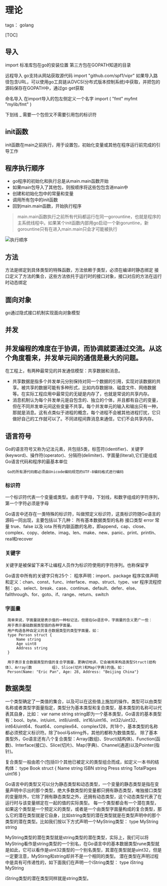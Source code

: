 # 理论

tags： golang

[TOC]

## 导入

import
标准库包在go的安装位置
第三方包在GOPATH知道的目录

远程导入
go支持从网站获取源代码
import "github.com/spf1/vipr"
如果导入路径包含URL，可以使用go工具链从DVCS(分布式版本控制系统)中获取，并把包的源码保存在GOPATH中，通过go get获取


命名导入
在import导入的包左侧定义一个名字
import (
    "fmt"
    myfmt "mylib/fmt"
)

下划线 _    需要一个包但又不需要引用包的标识符

## init函数

init函数在main之前执行，用于设置包，初始化变量或其他在程序运行前完成的引导工作

## 程序执行顺序

- go程序的初始化和执行总是从main.main函数开始
- 如果main包导入了其他包，则按顺序将这些包包含进main中
- 创建和初始化包中的常量和变量
- 调用所有包中的init函数
- 回到main.main函数，开始执行程序
>main.main函数执行之前所有代码都运行在同一gorountine，也就是程序的主系统线程中。如果某个init函数内部用go启动一个新goruntine，新gorountine只有在进入main.main只会才可能被执行

![执行顺序](app.yinxiang.com/shard/s41/res/e3f5e945-3b5b-4b56-8884-fc46ba4f6765.png)


## 方法

方法是绑定到具体类型的特殊函数，方法依赖于类型，必须在编译时静态绑定
接口定义了方法的集合，这些方法依托于运行时的接口对象，接口对应的方法在运行时动态绑定

## 面向对象

go通过隐式接口机制实现面向对象模型

## **并发**

**并发编程的难度在于协调，而协调就要通过交流。从这个角度看来，并发单元间的通信是最大的问题。**
----------
在工程上，有两种最常见的并发通信模型：共享数据和消息。

- 共享数据是指多个并发单元分别保持对同一个数据的引用，实现对该数据的共享。被共享的数据可能有多种形式，比如内存数据块、磁盘文件、网络数据等。在实际工程应用中最常见的无疑是内存了，也就是常说的共享内存。
- 消息机制认为每个并发单元是自包含的、独立的个体，并且都有自己的变量，但在不同并发单元间这些变量不共享。每个并发单元的输入和输出只有一种，那就是消息。这有点类似于进程的概念，每个进程不会被其他进程打扰，它只做好自己的工作就可以了。不同进程间靠消息来通信，它们不会共享内存。

## 语言符号

Go的语言符号又称为记法元素，共包括5类，标签符(identifier)、关键字(keyword)、操作符(operator)、分隔符(delimiter)、字面量(literal),它们是组成Go语言代码和程序的最基本单位

     Go的所有源代码都必须由Unicode编码规范的UTF-8编码格式进行编码

### 标识符

一个标识符代表一个变量或类型。由若干字母，下划线，和数字组成的字符序列，第一个字符必须是字母

Go语言中还存在一类特殊的标识符，叫做预定义标识符，这类标识符随Go语言的源码一同出现，主要包括以下几种：
所有基本数据类型的名称
接口类型 error
常量 true、false 以及 iota
所有内联函数的名称，即append，cap、close、complex、copy、delete、imag、len、make、new、panic、print、println、real和recover

### 关键字

关键字是被保留下来不让编程人员作为标识符使用的字符序列。也称保留字

Go语言中所有的关键字只有25个：
程序声明：import、package
程序实体声明和定义：chan、const、func、interface、map、struct、type、var
程序流程控制：go、select、break、case、continue、default、defer、else、fallthrough、for、goto、if、range、return、switch

### 字面量

     简单来说，字面量就是表示值的一种标记法，但是在Go语言中，字面量的含义更广一些：
     用于表示基础数据类型值的各种字面量。
     用户构造各种自定义的复合数据类型的类型字面量，如：
     type Person struct {
         Name string
         Age uint8
         Address string
     }

     用于表示复合数据类型的值的复合字面量，更确切地讲，它会被用来构造类型Struct(结构体)、Array(数         组)、Slice(切片)和Map(字典)的值。如：
     Person(Name: "Eric Pan", Age: 28, Address: "Beijing China"}

## 数据类型

一个类型确定了一类值的集合，以及可以在这些值上施加的操作。类型可以由类型名称或者类型字面量指定，类型分为基本类型和复合类型，基本类型的名称可以代表其自身，比如：
var name string 
string即为一个基本类型，Go语言的基本类型有：bool、byte、int/uint、int8/uint8、int16/uint16、int32/uint32、int64/uint64、float64、complex64、complex128，共18个，基本类型的名称都必须预定义标识符。除了bool与stirng外，其他的都称为数值类型。
除了基本类型外，Go语言还有八个复合类型：Array(数组)、Struct(结构体)、Function(函数)、Interface(接口)、Slice(切片)、Map(字典)、Channel(通道)以及Pointer(指针)。

复合类型一般由若个(包括0)个其他已被定义的类型组合而成，如定义一本书的结构体：
type Book struct {
     Name string
     ISBN string
     Press string
     TotalPages uint16
}

Go语言中的类型又可以分为静态类型和动态类型，一个变量的静态类型是指在变量声明中示出的那个类型，绝大多数类型的变量都只拥有静态类型，唯独接口类型的变量除外，它除了拥有静态类型之外，还拥有动态类型，这个动态类型代表了在运行时与该变量绑定在一起的值的实际类型。
每一个类型都会有一个潜在类型，如果这个类型是一个预定义的类型，或者是一个由类型字面量构成的复合类型，那么它的潜在类型就是它自身，比如string类型的潜在类型就是在类型声明中的那个类型的潜在类型。比如我们按以下方式声明一个MyString类型：
type MyString string

MyString类型的潜在类型就是string类型的潜在类型，实际上，我们可以将MyString看作是string类型的一个别名，在Go语言中的基本数据类型rune类型就是如此，它可以看作是uint32类型的一个别名类型，其潜在类型就是uint32，但是一定要注意，MyStirng和string却并不是一个相同的类型。
潜在类型在声明过程中是具有可传递性的，如下面我们在声明一个iString类型：
type iString MyString

 iString类型的潜在类型同样就是string类型。
